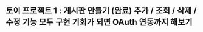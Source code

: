 토이 프로젝트 1 : 게시판 만들기 (완료)
추가 / 조회 / 삭제 / 수정 기능 모두 구현 
기회가 되면 OAuth 연동까지 해보기 
----------------------------
